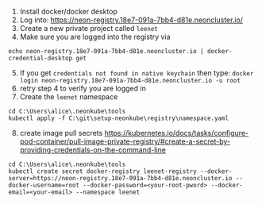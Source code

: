 1. Install docker/docker desktop
2. Log into: https://neon-registry.18e7-091a-7bb4-d81e.neoncluster.io/
3. Create a new private project called `leenet`
4. Make sure you are logged into the registry via 
```
echo neon-registry.18e7-091a-7bb4-d81e.neoncluster.io | docker-credential-desktop get
```
5. If you get `credentials not found in native keychain` then type: 
```docker login neon-registry.18e7-091a-7bb4-d81e.neoncluster.io -u root```
6. retry step 4 to verify you are logged in
7. Create the `leenet` namespace
```
cd C:\Users\alice\.neonkube\tools
kubectl apply -f C:\git\setup-neonkube\registry\namespace.yaml
```
8. create image pull secrets https://kubernetes.io/docs/tasks/configure-pod-container/pull-image-private-registry/#create-a-secret-by-providing-credentials-on-the-command-line
```
cd C:\Users\alice\.neonkube\tools
kubectl create secret docker-registry leenet-registry --docker-server=https://neon-registry.18e7-091a-7bb4-d81e.neoncluster.io --docker-username=root --docker-password=<your-root-pword> --docker-email=<your-email> --namespace leenet
```
